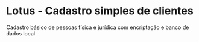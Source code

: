 # Lotus - Cadastro simples de clientes
Cadastro básico de pessoas física e jurídica com encriptação e banco de dados local